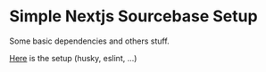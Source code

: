 # Simple Nextjs Sourcebase Setup

Some basic dependencies and others stuff.

<a href="https://dev.to/alexeagleson/how-to-build-scalable-architecture-for-your-nextjs-project-2pb7#project-setup" target="_blank">Here</a> is the setup (husky, eslint, ...)